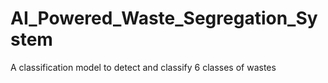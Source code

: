 # AI_Powered_Waste_Segregation_System
A classification model to detect and classify 6 classes of wastes
